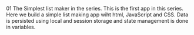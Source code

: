 01 The Simplest list maker in the series.
This is the first app in this series. Here we build a simple list making app wiht html, JavaScript and CSS. Data is persisted using local and session storage and state management is done in variables.
